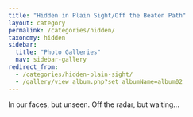```yaml
---
title: "Hidden in Plain Sight/Off the Beaten Path"
layout: category
permalink: /categories/hidden/
taxonomy: hidden
sidebar:
  title: "Photo Galleries"
  nav: sidebar-gallery
redirect_from: 
  - /categories/hidden-plain-sight/  
  - /gallery/view_album.php?set_albumName=album02
---
```


In our faces, but unseen. Off the radar, but waiting...
